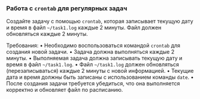 
### Работа с `crontab` для регулярных задач

Создайте задачу с помощью `crontab`, которая записывает текущую дату и время в файл `~/task1.log` каждые 2 минуты. Файл должен обновляться каждые 2 минуты.

Требования:
•	Необходимо воспользоваться командой `crontab` для создания новой задачи.
•	Задача должна выполняться каждые 2 минуты.
•	Выполняемая задача должна записывать текущую дату и время в файл `~/task1.log`.
•	Файл `~/task1.log` должен обновляться (перезаписываться) каждые 2 минуты с новой информацией.
•	Текущие дата и время должны быть записаны с использованием команды `date`.
•	После создания задачи требуется убедиться, что она выполняется корректно и обновляет файл по расписанию.
